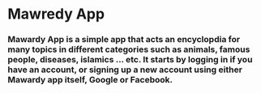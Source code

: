 # Mawredy App
### Mawardy App is a simple app that acts an encyclopdia for many topics in different categories such as animals, famous people, diseases, islamics ... etc. It starts by logging in if you have an account, or signing up a new account using either Mawardy app itself, Google or Facebook.
